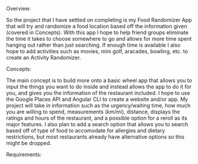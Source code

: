 Overview:

So the project that I have settled on completing is my Food Randomizer App that will try and randomize a food location based off the information given (covered in Concepts). With this app I hope to help friend groups eliminate the time it takes to choose somewhere to go and allows for more time spent hanging out rather than just searching. If enough time is available I also hope to add activities such as movies, mini golf, aracades, bowling, etc. to create an Activity Randomizer.

Concepts:

The main concept is to build more onto a basic wheel app that allows you to input the things you want to do inside and instead allows the app to do it for you, and gives you the information of the restaurant included. I hope to use the Google Places API and Angular CLI to create a website and/or app. My project will take in information such as the urgency/waiting time, how much you are willing to spend, measurements (km/mi), distance, displays the ratings and hours of the restaurant, and a possible option for a reroll as its major features. I also plan to add a search option that allows you to search based off of type of food to accomodate for allergies and dietary restrictions, but most restaurants already have alternative options so this might be dropped.

Requirements:

